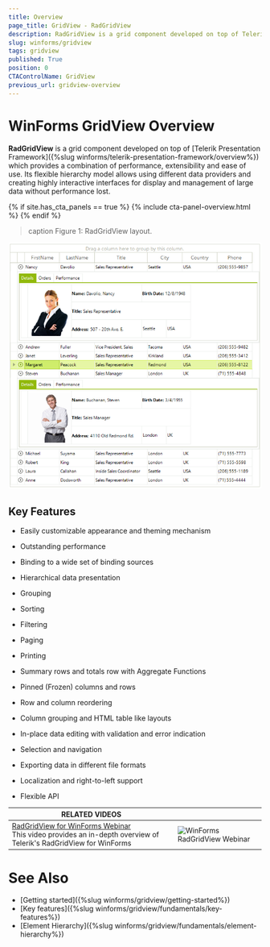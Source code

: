 ```yaml
---
title: Overview
page_title: GridView - RadGridView
description: RadGridView is a grid component developed on top of Telerik Presentation Framework which provides a combination of performance, extensibility, and ease of use.
slug: winforms/gridview
tags: gridview
published: True
position: 0
CTAControlName: GridView
previous_url: gridview-overview
---
```


# WinForms GridView Overview

__RadGridView__ is a grid component developed on top of [Telerik Presentation Framework]({%slug winforms/telerik-presentation-framework/overview%}) which provides a combination of performance, extensibility and ease of use. Its flexible hierarchy model allows using different data providers and creating highly interactive interfaces for display and management of large data without performance lost.

{% if site.has_cta_panels == true %}
{% include cta-panel-overview.html %}
{% endif %}

>caption Figure 1: RadGridView layout. 

![WinForms RadGridView RadGridView Layout](images/gridview-overview001.png)

## Key Features

* Easily customizable appearance and theming mechanism

* Outstanding performance

* Binding to a wide set of binding sources

* Hierarchical data presentation

* Grouping

* Sorting

* Filtering

* Paging

* Printing

* Summary rows and totals row with Aggregate Functions

* Pinned (Frozen) columns and rows

* Row and column reordering

* Column grouping and HTML table like layouts

* In-place data editing with validation and error indication

* Selection and navigation

* Exporting data in different file formats

* Localization and right-to-left support

* Flexible API


| RELATED VIDEOS |  |
| ------ | ------ |
|[RadGridView for WinForms Webinar](http://tv.telerik.com/watch/winforms/webinar/radgridview-for-winforms-webinar)<br>This video provides an in-depth overview of Telerik's RadGridView for WinForms|![WinForms RadGridView Webinar](images/gridview-overview002.png)|

# See Also

 * [Getting started]({%slug winforms/gridview/getting-started%})
 * [Key features]({%slug winforms/gridview/fundamentals/key-features%})
 * [Element Hierarchy]({%slug winforms/gridview/fundamentals/element-hierarchy%})
